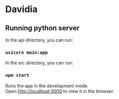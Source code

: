 # Davidia

## Running python server

In the api directory, you can run:

### `uvicorn main:app`

In the src directory, you can run:

### `npm start`

Runs the app in the development mode.\
Open [http://localhost:3000](http://localhost:3000) to view it in the browser.
